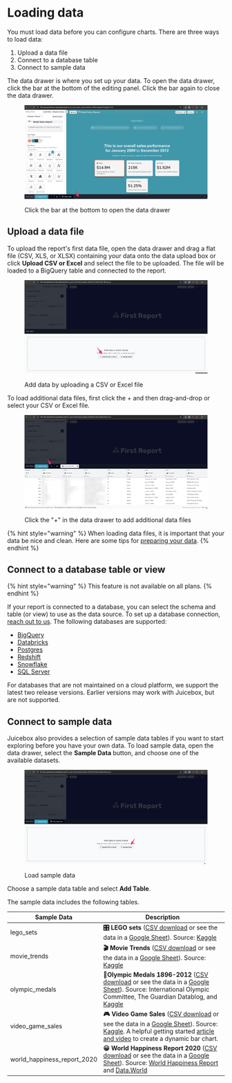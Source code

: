 # Loading data

You must load data before you can configure charts. There are three ways to load data:

1. Upload a data file
2. Connect to a database table
3. Connect to sample data

The data drawer is where you set up your data. To open the data drawer, click the bar at the bottom of the editing panel. Click the bar again to close the data drawer.&#x20;

<figure><img src="../../../.gitbook/assets/image (19).png" alt=""><figcaption><p>Click the bar at the bottom to open the data drawer</p></figcaption></figure>

## Upload a data file

To upload the report's first data file, open the data drawer and drag a flat file (CSV, XLS, or XLSX) containing your data onto the data upload box or click **Upload CSV or Excel** and select the file to be uploaded. The file will be loaded to a BigQuery table and connected to the report.&#x20;

<figure><img src="../../../.gitbook/assets/image (11).png" alt=""><figcaption><p>Add data by uploading a CSV or Excel file</p></figcaption></figure>

To load additional data files, first click the + and then drag-and-drop or select your CSV or Excel file.

<figure><img src="../../../.gitbook/assets/image (13).png" alt=""><figcaption><p>Click the "+" in the data drawer to add additional data files</p></figcaption></figure>

{% hint style="warning" %}
When loading data files, it is important that your data be nice and clean. Here are some tips for [preparing your data](../../design-tips/preparing-your-data.md).&#x20;
{% endhint %}

## Connect to a database table or view

{% hint style="warning" %}
This feature is not available on all plans.
{% endhint %}

If your report is connected to a database, you can select the schema and table (or view) to use as the data source. To set up a database connection, [reach out to us](../../../getting-started/reach-out-to-us.md).  The following databases are supported:

* [BigQuery](connecting-to-bigquery.md)
* [Databricks](connecting-to-databricks.md)
* [Postgres](connecting-to-postgres.md)
* [Redshift](connecting-to-redshift.md)
* [Snowflake](connecting-to-snowflake.md)
* [SQL Server](connecting-to-sql-server.md)

For databases that are not maintained on a cloud platform, we support the latest two release versions. Earlier versions may work with Juicebox, but are not supported.

## Connect to sample data

Juicebox also provides a selection of sample data tables if you want to start exploring before you have your own data. To load sample data, open the data drawer, select the **Sample Data** button, and choose one of the available datasets.&#x20;

<figure><img src="../../../.gitbook/assets/image (14).png" alt=""><figcaption><p>Load sample data</p></figcaption></figure>

Choose a sample data table and select **Add Table**.

The sample data includes the following tables.&#x20;

| Sample Data                    | Description                                                                                                                                                                                                                                                                                                                                                                                                                                                                                                               |
| ------------------------------ | ------------------------------------------------------------------------------------------------------------------------------------------------------------------------------------------------------------------------------------------------------------------------------------------------------------------------------------------------------------------------------------------------------------------------------------------------------------------------------------------------------------------------- |
| lego\_sets                     |  **🎛 LEGO sets** ([CSV download](https://docs.google.com/spreadsheets/d/10lJ-WWUvI8A1ezdzK0NWvGp5hjKT73Nj2N9eccLQIqY/export?format=csv\&gid=0) or see the data in a [Google Sheet](https://docs.google.com/spreadsheets/d/10lJ-WWUvI8A1ezdzK0NWvGp5hjKT73Nj2N9eccLQIqY/edit#gid=0)). Source: [Kaggle](https://www.kaggle.com/mterzolo/lego-sets)                                                                                                                                                                         |
| movie\_trends                  |  **🎬 Movie Trends** ([CSV download](https://docs.google.com/spreadsheets/d/1FyPKMdoHskUyDLJzo66fq5LBZxwIcot-JWGakXz9D_o/export?format=csv) or see the data in a [Google Sheet](https://docs.google.com/spreadsheets/d/1FyPKMdoHskUyDLJzo66fq5LBZxwIcot-JWGakXz9D_o/)). Source: [Kaggle](https://www.kaggle.com/)                                                                                                                                                                                                         |
| olympic\_medals                |  **🥇Olympic Medals 1896-2012** ([CSV download](https://docs.google.com/spreadsheets/d/1t5VH3Psl2O-ooo8vYPLkDplIWvUiYcQNeyJzVyiun98/export?format=csv\&gid=0) or see the data in a [Google Sheet](https://docs.google.com/spreadsheets/d/1t5VH3Psl2O-ooo8vYPLkDplIWvUiYcQNeyJzVyiun98/edit#gid=0)). Source: International Olympic Committee, The Guardian Datablog, and [Kaggle](https://www.kaggle.com/the-guardian/olympic-games)                                                                                       |
| video\_game\_sales             |  **🎮 Video Game Sales** ([CSV download](https://docs.google.com/spreadsheets/d/1HGTdSQF62dQMwyTCq71XcN5lO4cI9WzNIRthT1Uh_eE/export?format=csv) or see the data in a [Google Sheet](https://docs.google.com/spreadsheets/d/1HGTdSQF62dQMwyTCq71XcN5lO4cI9WzNIRthT1Uh_eE)). Source: [Kaggle](https://www.kaggle.com/gregorut/videogamesales). A helpful getting started [article and video](https://intercom.help/juiceboxdata/en/articles/4720121-simple-apps-dynamic-bar-chart-and-table) to create a dynamic bar chart. |
| world\_happiness\_report\_2020 | **😀 World Happiness Report 2020** ([CSV download](https://docs.google.com/spreadsheets/d/1UuRe1YL79gi8eeNDBM_oHMFiXUDvw4F2IJ6p9SNtZXI/export?format=csv\&gid=6513579) or see the data in a [Google Sheet](https://docs.google.com/spreadsheets/d/1UuRe1YL79gi8eeNDBM_oHMFiXUDvw4F2IJ6p9SNtZXI/edit#gid=6513579)). Source: [World Happiness Report](https://worldhappiness.report/ed/2020/) and [Data.World](https://data.world/makeovermonday)                                                                           |
